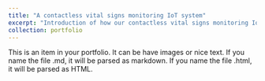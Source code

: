 ```yaml
---
title: "A contactless vital signs monitoring IoT system"
excerpt: "Introduction of how our contactless vital signs monitoring IoT system works.<br/><img src='/images/500x300.png'>"
collection: portfolio
---
```


This is an item in your portfolio. It can be have images or nice text. If you name the file .md, it will be parsed as markdown. If you name the file .html, it will be parsed as HTML. 
